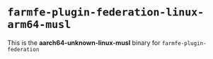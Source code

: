 # `farmfe-plugin-federation-linux-arm64-musl`

This is the **aarch64-unknown-linux-musl** binary for `farmfe-plugin-federation`

